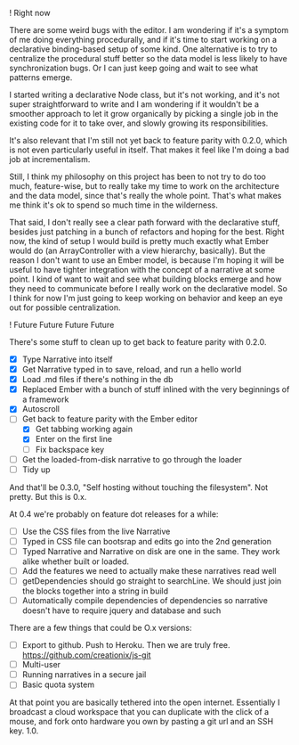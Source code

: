 ! Right now

There are some weird bugs with the editor. I am wondering if it's a symptom of me doing everything procedurally, and if it's time to start working on a declarative binding-based setup of some kind. One alternative is to try to centralize the procedural stuff better so the data model is less likely to have synchronization bugs. Or I can just keep going and wait to see what patterns emerge.

I started writing a declarative Node class, but it's not working, and it's not super straightforward to write and I am wondering if it wouldn't be a smoother approach to let it grow organically by picking a single job in the existing code for it to take over, and slowly growing its responsibilities.

It's also relevant that I'm still not yet back to feature parity with 0.2.0, which is not even particularly useful in itself. That makes it feel like I'm doing a bad job at incrementalism.

Still, I think my philosophy on this project has been to not try to do too much, feature-wise, but to really take my time to work on the architecture and the data model, since that's really the whole point. That's what makes me think it's ok to spend so much time in the wilderness.

That said, I don't really see a clear path forward with the declarative stuff, besides just patching in a bunch of refactors and hoping for the best. Right now, the kind of setup I would build is pretty much exactly what Ember would do (an ArrayController with a view hierarchy, basically). But the reason I don't want to use an Ember model, is because I'm hoping it will be useful to have tighter integration with the concept of a narrative at some point. I kind of want to wait and see what building blocks emerge and how they need to communicate before I really work on the declarative model. So I think for now I'm just going to keep working on behavior and keep an eye out for possible centralization.

! Future Future Future Future

There's some stuff to clean up to get back to feature parity with 0.2.0.

 - [X] Type Narrative into itself
 - [X] Get Narrative typed in to save, reload, and run a hello world
 - [X] Load .md files if there's nothing in the db
 - [X] Replaced Ember with a bunch of stuff inlined with the very beginnings of a framework
 - [X] Autoscroll
 - [ ] Get back to feature parity with the Ember editor
   - [X] Get tabbing working again
   - [X] Enter on the first line
   - [ ] Fix backspace key
 - [ ] Get the loaded-from-disk narrative to go through the loader
 - [ ] Tidy up

And that'll be 0.3.0, "Self hosting without touching the filesystem". Not pretty. But this is 0.x.

At 0.4 we're probably on feature dot releases for a while:

 - [ ] Use the CSS files from the live Narrative
 - [ ] Typed in CSS file can bootsrap and edits go into the 2nd generation
 - [ ] Typed Narrative and Narrative on disk are one in the same. They work alike whether built or loaded.
 - [ ] Add the features we need to actually make these narratives read well
 - [ ] getDependencies should go straight to searchLine. We should just join the blocks together into a string in build
 - [ ] Automatically compile dependencies of dependencies so narrative doesn't have to require jquery and database and such

There are a few things that could be O.x versions:

 - [ ] Export to github. Push to Heroku. Then we are truly free. https://github.com/creationix/js-git
 - [ ] Multi-user
 - [ ] Running narratives in a secure jail
 - [ ] Basic quota system

At that point you are basically tethered into the open internet. Essentially I broadcast a cloud workspace that you can duplicate with the click of a mouse, and fork onto hardware you own by pasting a git url and an SSH key. 1.0.
